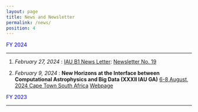 ```yaml
---
layout: page
title: News and Newsletter
permalink: /news/
position: 4
---
```



<span style="color: blue;"> FY 2024 </span>

---
1. *February 27, 2024* : <u>IAU B1 News Letter</u>: [Newsletter No. 19]()

2. *February 9, 2024* : **New Horizons at the Interface between Computational Astrophysics and Big Data (XXXII IAU GA)** 
<u>6-8 August, 2024 Cape Town South Africa</u> 
[Webpage](https://idia.ac.za/bdh2024/)

<span style="color: blue;"> FY 2023 </span>

---

